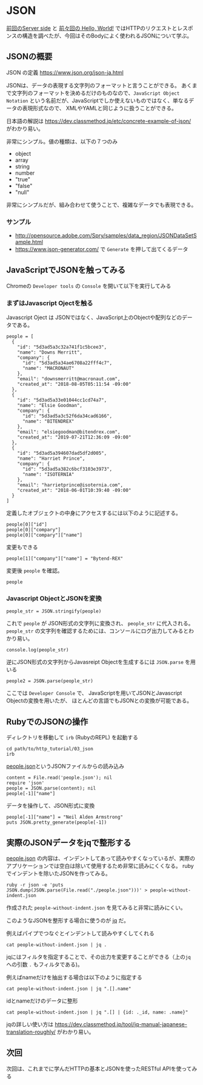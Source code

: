 # JSON

[前回のServer side](../02_server_side/) と [前々回の Hello, World!](../01_hello_world/) ではHTTPのリクエストとレスポンスの構造を調べたが、今回はそのBodyによく使われるJSONについて学ぶ。

## JSONの概要

JSON の定義 https://www.json.org/json-ja.html

JSONは、データの表現する文字列のフォーマットと言うことができる。
あくまで文字列のフォーマットを決めるだけのものなので、`JavaScript Object Notation`
という名前だが、JavaScriptでしか使えないものではなく、単なるデータの表現形式なので、
XMLやYAMLと同じように扱うことができる。

日本語の解説は https://dev.classmethod.jp/etc/concrete-example-of-json/ がわかり易い。

非常にシンプル。値の種類は、以下の７つのみ

- object
- array
- string
- number
- "true"
- "false"
- "null"

非常にシンプルだが、組み合わせて使うことで、複雑なデータでも表現できる。

### サンプル

- http://opensource.adobe.com/Spry/samples/data_region/JSONDataSetSample.html
- https://www.json-generator.com/ で `Generate` を押して出てくるデータ

## JavaScriptでJSONを触ってみる

Chromeの `Developer tools` の `Console` を開いて以下を実行してみる

### まずはJavascript Ojectを触る

Javascript Oject は JSONではなく、JavaScript上のObjectや配列などのデータである。

```
people = [
  {
    "id": "5d3ad5a3c32a741f1c5bcee3",
    "name": "Downs Merritt",
    "company": {
      "id": "5d3ad5a34ae6708a22fff4c7",
      "name": "MACRONAUT"
    },
    "email": "downsmerritt@macronaut.com",
    "created_at": "2018-08-05T05:11:54 -09:00"
  },
  {
    "id": "5d3ad5a33e01044cc1cd74a7",
    "name": "Elsie Goodman",
    "company": {
      "id": "5d3ad5a3c52f6da34cad6166",
      "name": "BITENDREX"
    },
    "email": "elsiegoodman@bitendrex.com",
    "created_at": "2019-07-21T12:36:09 -09:00"
  },
  {
    "id": "5d3ad5a394607dad5df2d005",
    "name": "Harriet Prince",
    "company": {
      "id": "5d3ad5a382c6bcf3103e3973",
      "name": "ISOTERNIA"
    },
    "email": "harrietprince@isoternia.com",
    "created_at": "2018-06-01T10:39:40 -09:00"
  }
]
```

定義したオブジェクトの中身にアクセスするには以下のように記述する。

```
people[0]["id"]
people[0]["compary"]
people[0]["compary"]["name"]
```

変更もできる

```
people[1]["company"]["name"] = "Bytend-REX"
```

変更後 `people` を確認。

```
people
```


### Javascript ObjectとJSONを変換

```
people_str = JSON.stringify(people)
```

これで `people` が JSON形式の文字列に変換され、 `people_str` に代入される。
`people_str` の文字列を確認するためには、コンソールにログ出力してみるとわかり易い。

```
console.log(people_str)
```

逆にJSON形式の文字列からJavasreipt Objectを生成するには `JSON.parse` を用いる

```
people2 = JSON.parse(people_str)
```

ここでは `Developer Console` で、 JavaScriptを用いてJSONとJavascript Objectの変換を用いたが、
ほとんどの言語でもJSONとの変換が可能である。

## RubyでのJSONの操作

ディレクトリを移動して `irb` (RubyのREPL) を起動する

```
cd path/to/http_tutorial/03_json
irb
```

[people.json](people.json)というJSONファイルからの読み込み

```
content = File.read('people.json'); nil
require 'json'
people = JSON.parse(content); nil
people[-1]["name"]
```

データを操作して、JSON形式に変換

```
people[-1]["name"] = "Neil Alden Armstrong"
puts JSON.pretty_generate(people[-1])
```


## 実際のJSONデータをjqで整形する

[people.json](./people.json) の内容は、インデントしてあって読みやすくなっているが、実際のアプリケーションでは空白は除いて使用するため非常に読みにくくなる。
rubyでインデントを除いたJSONを作ってみる。

```
ruby -r json -e 'puts JSON.dump(JSON.parse(File.read("./people.json")))' > people-without-indent.json
```

作成された `people-without-indent.json` を見てみると非常に読みにくい。

このようなJSONを整形する場合に使うのが [jq](https://stedolan.github.io/jq/) だ。

例えばパイプでつなぐとインデントして読みやすくしてくれる

```
cat people-without-indent.json | jq .
```

jqにはフィルタを指定することで、その出力を変更することができる（上の`jq` への引数 `.` もフィルタである)。

例えばnameだけを抽出する場合は以下のように指定する

```
cat people-without-indent.json | jq ".[].name"
```

idとnameだけのデータに整形
```
cat people-without-indent.json | jq ".[] | {id: ._id, name: .name}"
```

jqの詳しい使い方は https://dev.classmethod.jp/tool/jq-manual-japanese-translation-roughly/ がわかり易い。


## 次回

次回は、これまでに学んだHTTPの基本とJSONを使ったRESTful APIを使ってみる
